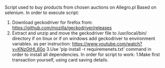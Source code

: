 Script used to buy products from chosen auctions
on Allegro.pl
Based on selenium.
In order to execute script:
1. Download geckodriver for firefox from: https://github.com/mozilla/geckodriver/releases
2. Extract and unzip and move the geckodriver file to /usr/local/bin/ directory if on linux
or if on windows add geckodriver to environment variables. as per instruction: https://www.youtube.com/watch?v=KNzGtHI_60o
3.Use 'pip install -r requiremenets.txt' command in order to install all dependencies.
In order for script to work:
1.Make first transaction yourself, using card saving details.
